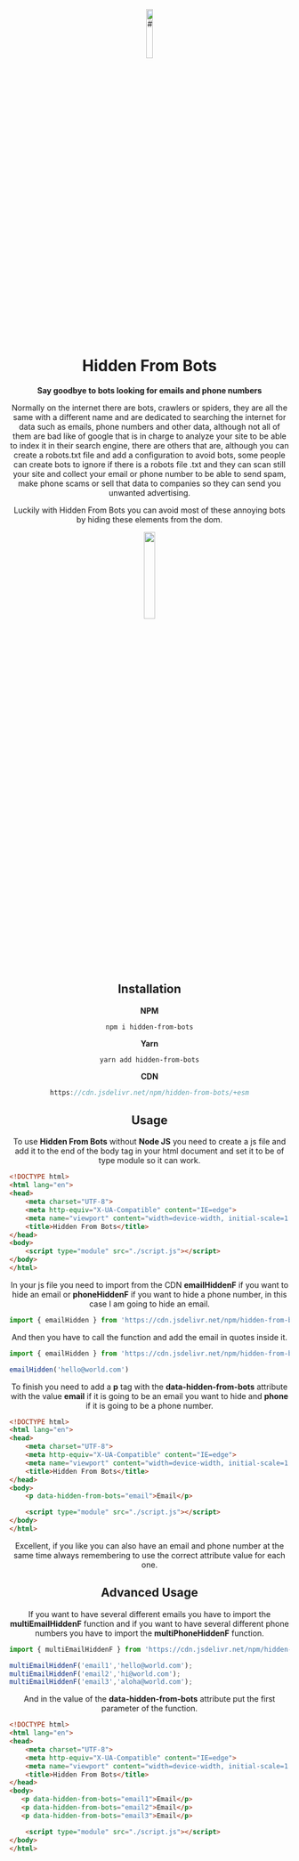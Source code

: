 <div align="center">
   <img width="15%" src="https://hiddenfrombots.vercel.app/assets/images/bot.png" alt="#">
   <h1>Hidden From Bots</h1
      
**Say goodbye to bots looking for emails and phone numbers**
      
   <p>Normally on the internet there are bots, crawlers or spiders, they are all the same with a different name and are dedicated to searching the internet for data such as emails, phone numbers and other data, although not all of them are bad like of google that is in charge to analyze your site to be able to index it in their search engine, there are others that are, although you can create a robots.txt file and add a configuration to avoid bots, some people can create bots to ignore if there is a robots file .txt and they can scan still your site and collect your email or phone number to be able to send spam, make phone scams or sell that data to companies so they can send you unwanted advertising.</p>

   <p>Luckily with Hidden From Bots you can avoid most of these annoying bots by hiding these elements from the dom.</p>

   <a href="https://www.buymeacoffee.com/erikgiovani" target="_blank">
      <img width="20%" src="https://helloimjessa.files.wordpress.com/2021/06/bmc-button.png">
   </a>
</div>


<div align="center">
   <h2>Installation</h2>
   
   **NPM**
   
   ```console
   npm i hidden-from-bots
   ```
   **Yarn**
   
   ```console
   yarn add hidden-from-bots
   ```
   **CDN**
   
   ``` js
   https://cdn.jsdelivr.net/npm/hidden-from-bots/+esm
   ```
</div>


<div align="center">
   <h2>Usage</h2>
   
To use **Hidden From Bots** without **Node JS** you need to create a js file and add it to the end of the body tag in your html document and set it to be of type module so it can work.
</div>

```html
<!DOCTYPE html>
<html lang="en">
<head>
    <meta charset="UTF-8">
    <meta http-equiv="X-UA-Compatible" content="IE=edge">
    <meta name="viewport" content="width=device-width, initial-scale=1.0">
    <title>Hidden From Bots</title>
</head>
<body>
    <script type="module" src="./script.js"></script>
</body>
</html>
```

<div align="center">
   
In your js file you need to import from the CDN **emailHiddenF** if you want to hide an email or **phoneHiddenF** if you want to hide a phone number, in this case I am going to hide an email.
</div>

```js
import { emailHidden } from 'https://cdn.jsdelivr.net/npm/hidden-from-bots/+esm';
```

<div align="center">
   
And then you have to call the function and add the email in quotes inside it.
</div>

```js
import { emailHidden } from 'https://cdn.jsdelivr.net/npm/hidden-from-bots/+esm';

emailHidden('hello@world.com')
```

<div align="center">
   
To finish you need to add a **p** tag with the **data-hidden-from-bots** attribute with the value **email** if it is going to be an email you want to hide and **phone** if it is going to be a phone number.
</div>

```html
<!DOCTYPE html>
<html lang="en">
<head>
    <meta charset="UTF-8">
    <meta http-equiv="X-UA-Compatible" content="IE=edge">
    <meta name="viewport" content="width=device-width, initial-scale=1.0">
    <title>Hidden From Bots</title>
</head>
<body>
    <p data-hidden-from-bots="email">Email</p>

    <script type="module" src="./script.js"></script>
</body>
</html>
```
<div align="center">
   
Excellent, if you like you can also have an email and phone number at the same time always remembering to use the correct attribute value for each one.
</div>

<div align="center">
   <h2>Advanced Usage</h2>
   
If you want to have several different emails you have to import the **multiEmailHiddenF** function and if you want to have several different phone numbers you have to import the **multiPhoneHiddenF** function.
</div>

```js
import { multiEmailHiddenF } from 'https://cdn.jsdelivr.net/npm/hidden-from-bots/+esm';

multiEmailHiddenF('email1','hello@world.com');
multiEmailHiddenF('email2','hi@world.com');
multiEmailHiddenF('email3','aloha@world.com');
```

<div align="center">
   
And in the value of the **data-hidden-from-bots** attribute put the first parameter of the function.
</div>

```html
<!DOCTYPE html>
<html lang="en">
<head>
    <meta charset="UTF-8">
    <meta http-equiv="X-UA-Compatible" content="IE=edge">
    <meta name="viewport" content="width=device-width, initial-scale=1.0">
    <title>Hidden From Bots</title>
</head>
<body>
   <p data-hidden-from-bots="email1">Email</p>
   <p data-hidden-from-bots="email2">Email</p>
   <p data-hidden-from-bots="email3">Email</p>

    <script type="module" src="./script.js"></script>
</body>
</html>
```
